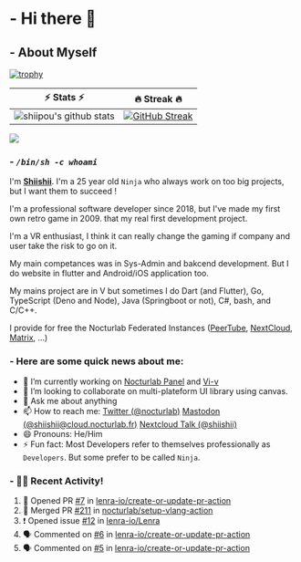 # - Hi there 👋

## - About Myself

[![trophy](https://github-profile-trophy.vercel.app/?username=shiipou&theme=onedark)](https://github.com/ryo-ma/github-profile-trophy)

| ⚡ Stats ⚡ | 🔥 Streak 🔥 |
| :-: | :-: |
| ![shiipou's github stats](https://github-readme-stats.vercel.app/api?username=shiipou&show_icons=true&count_private=true&hide_border=true&title_color=70a5fd&icon_color=bf91f3&text_color=38bdae&bg_color=0d1117) | [![GitHub Streak](http://github-readme-streak-stats.herokuapp.com?user=shiipou&theme=tokyonight_duo&hide_border=true&background=0D1117)](https://git.io/streak-stats) |

![](https://github-profile-summary-cards.vercel.app/api/cards/profile-details?username=shiipou&theme=monokai) 

### - *`/bin/sh -c whoami`*

I'm **[Shiishii](https://github.com/shiipou/shiipou)**. I'm a 25 year old `Ninja` who always work on too big projects, but I want them to succeed !

I'm a professional software developer since 2018, but I've made my first own retro game in 2009. that my real first development project.

I'm a VR enthusiast, I think it can really change the gaming if company and user take the risk to go on it. 

My main competances was in Sys-Admin and bakcend development. But I do website in flutter and Android/iOS application too.

My mains project are in V but sometimes I do Dart (and Flutter), Go, TypeScript (Deno and Node), Java (Springboot or not), C#, bash, and C/C++.

I provide for free the Nocturlab Federated Instances ([PeerTube](https://tube.nocturlab.fr), [NextCloud](https://cloud.nocturlab.fr), [Matrix](https://talk.nocturlab.fr), ...)


### - Here are some quick news about me:

- 🔭 I’m currently working on [Nocturlab Panel](https://github.com/shiipou/nocturlab-panel) and [Vi-v](https://github.com/nocturlab/vi-v) <!--- 🌱 I’m currently learning [Flutter](https://flutter.dev/) -->
- 👯 I’m looking to collaborate on multi-plateform UI library using canvas.
- 💬 Ask me about anything
- 📫 How to reach me: [Twitter (@nocturlab)](https://twitter.com/nocturlab) [Mastodon (@shiishii@cloud.nocturlab.fr)](https://cloud.nocturlab.fr/apps/social/@shiishii@cloud.nocturlab.fr/) [Nextcloud Talk (@shiishii)](https://cloud.nocturlab.fr/call/cxzp5j46)
- 😄 Pronouns: He/Him
- ⚡ Fun fact: Most Developers refer to themselves professionally as `Developers`. But some prefer to be called `Ninja`.

### - 🚀🔥 Recent Activity!
<!--START_SECTION:activity-->
1. 💪 Opened PR [#7](https://github.com//lenra-io/create-or-update-pr-action/pull/7) in [lenra-io/create-or-update-pr-action](https://github.com//lenra-io/create-or-update-pr-action)
2. 🎉 Merged PR [#211](https://github.com//nocturlab/setup-vlang-action/pull/211) in [nocturlab/setup-vlang-action](https://github.com//nocturlab/setup-vlang-action)
3. ❗️ Opened issue [#12](https://github.com//lenra-io/Lenra/issues/12) in [lenra-io/Lenra](https://github.com//lenra-io/Lenra)
4. 🗣 Commented on [#6](https://github.com//lenra-io/create-or-update-pr-action/issues/6) in [lenra-io/create-or-update-pr-action](https://github.com//lenra-io/create-or-update-pr-action)
5. 🗣 Commented on [#5](https://github.com//lenra-io/create-or-update-pr-action/issues/5) in [lenra-io/create-or-update-pr-action](https://github.com//lenra-io/create-or-update-pr-action)
<!--END_SECTION:activity-->
